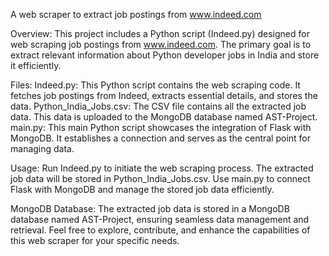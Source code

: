 A web scraper to extract job postings from www.indeed.com

Overview:
This project includes a Python script (Indeed.py) designed for web scraping job postings from www.indeed.com. The primary goal is to extract relevant information about Python developer jobs in India and store it efficiently.

Files:
Indeed.py: This Python script contains the web scraping code. It fetches job postings from Indeed, extracts essential details, and stores the data.
Python_India_Jobs.csv: The CSV file contains all the extracted job data. This data is uploaded to the MongoDB database named AST-Project.
main.py: This main Python script showcases the integration of Flask with MongoDB. It establishes a connection and serves as the central point for managing data.

Usage:
Run Indeed.py to initiate the web scraping process.
The extracted job data will be stored in Python_India_Jobs.csv.
Use main.py to connect Flask with MongoDB and manage the stored job data efficiently.

MongoDB Database:
The extracted job data is stored in a MongoDB database named AST-Project, ensuring seamless data management and retrieval.
Feel free to explore, contribute, and enhance the capabilities of this web scraper for your specific needs.
